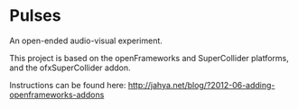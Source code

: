 Pulses
======

An open-ended audio-visual experiment.

This project is based on the openFrameworks and SuperCollider platforms, and the ofxSuperCollider addon.

Instructions can be found here:
http://jahya.net/blog/?2012-06-adding-openframeworks-addons
